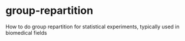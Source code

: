 # group-repartition
How to do group repartition for statistical experiments, typically used in biomedical fields
